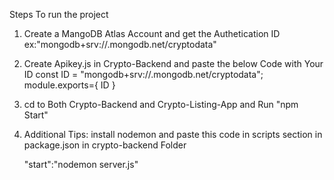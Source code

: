 Steps To run the project

1) Create a MangoDB Atlas Account and get the Authetication ID
ex:"mongodb+srv://<YourID>.mongodb.net/cryptodata"

2) Create Apikey.js in Crypto-Backend and paste the below Code with Your ID
const ID =
"mongodb+srv://<YourID>.mongodb.net/cryptodata";
module.exports={
ID
}
 3) cd to Both Crypto-Backend and Crypto-Listing-App and Run "npm Start"

 4) Additional Tips: install nodemon and paste this code in scripts section in package.json in crypto-backend Folder

    "start":"nodemon server.js"

